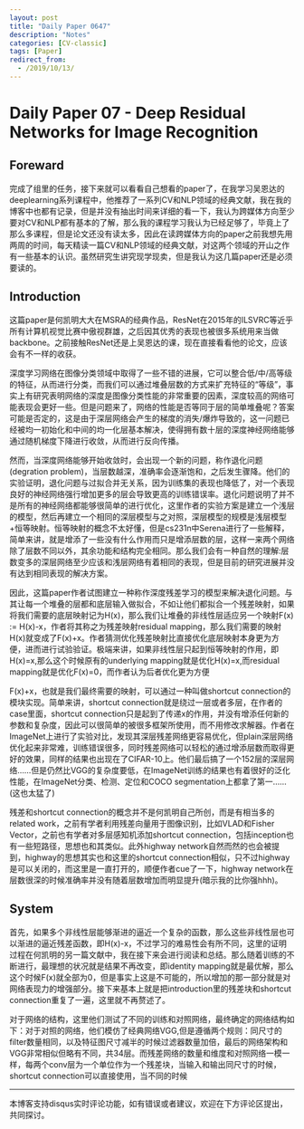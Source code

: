 ```yaml
---
layout: post
title: "Daily Paper 0647"
description: "Notes"
categories: [CV-classic]
tags: [Paper]
redirect_from:
  - /2019/10/13/
---
```


# Daily Paper 07 - Deep Residual Networks for Image Recognition  

## Foreward  

完成了组里的任务，接下来就可以看看自己想看的paper了，在我学习吴恩达的deeplearning系列课程中，他推荐了一系列CV和NLP领域的经典文献，我在我的博客中也都有记录，但是并没有抽出时间来详细的看一下，我认为跨媒体方向至少要对CV和NLP都有基本的了解，那么我的课程学习我认为已经足够了，毕竟上了那么多课程，但是论文还没有读太多，因此在读跨媒体方向的paper之前我想先用两周的时间，每天精读一篇CV和NLP领域的经典文献，对这两个领域的开山之作有一些基本的认识。虽然研究生讲究现学现卖，但是我认为这几篇paper还是必须要读的。  

## Introduction  

这篇paper是何凯明大大在MSRA的经典作品，ResNet在2015年的ILSVRC等近乎所有计算机视觉比赛中傲视群雄，之后因其优秀的表现也被很多系统用来当做backbone。之前接触ResNet还是上吴恩达的课，现在直接看看他的论文，应该会有不一样的收获。  

深度学习网络在图像分类领域中取得了一些不错的进展，它可以整合低/中/高等级的特征，从而进行分类，而我们可以通过堆叠层数的方式来扩充特征的“等级”，事实上有研究表明网络的深度是图像分类性能的非常重要的因素，深度较高的网络可能表现会更好一些。但是问题来了，网络的性能是否等同于层的简单堆叠呢？答案可能是否定的，这是由于深层网络会产生的梯度的消失/爆炸导致的，这一问题已经被均一初始化和中间的均一化层基本解决，使得拥有数十层的深度神经网络能够通过随机梯度下降进行收敛，从而进行反向传播。  

然而，当深度网络能够开始收敛时，会出现一个新的问题，称作退化问题(degration problem)，当层数越深，准确率会逐渐饱和，之后发生骤降。他们的实验证明，退化问题与过拟合并无关系，因为训练集的表现也降低了，对一个表现良好的神经网络强行增加更多的层会导致更高的训练错误率。退化问题说明了并不是所有的神经网络都能够很简单的进行优化，这里作者的实验方案是建立一个浅层的模型，然后再建立一个相同的深层模型与之对照，深层模型的规模是浅层模型+恒等映射。恒等映射的概念不太好懂，但是cs231n中Serena进行了一些解释，简单来讲，就是增添了一些没有什么作用而只是增添层数的层，这样一来两个网络除了层数不同以外，其余功能和结构完全相同。那么我们会有一种自然的理解:层数变多的深层网络至少应该和浅层网络有着相同的表现，但是目前的研究进展并没有达到相同表现的解决方案。  

因此，这篇paper作者试图建立一种称作深度残差学习的模型来解决退化问题。与其让每一个堆叠的层都和底层输入做拟合，不如让他们都拟合一个残差映射，如果将我们需要的底层映射记为H(x)，那么我们让堆叠的非线性层适应另一个映射F(x) := H(x)-x，作者将其称之为残差映射residual mapping，那么我们需要的映射H(x)就变成了F(x)+x。作者猜测优化残差映射比直接优化底层映射本身更为方便，进而进行试验验证。极端来讲，如果非线性层只起到恒等映射的作用，即H(x)=x,那么这个时候原有的underlying mapping就是优化H(x)=x,而residual mapping就是优化F(x)=0，而作者认为后者优化更为方便  

F(x)+x，也就是我们最终需要的映射，可以通过一种叫做shortcut connection的模块实现。简单来讲，shortcut connection就是绕过一层或者多层，在作者的case里面，shortcut connection只是起到了传递x的作用，并没有增添任何新的参数和复杂度，因此可以很简单的被很多框架所使用，而不用修改求解器。作者在ImageNet上进行了实验对比，发现其深层残差网络更容易优化，但plain深层网络优化起来非常难，训练错误很多，同时残差网络可以轻松的通过增添层数而取得更好的效果，同样的结果也出现在了CIFAR-10上。他们最后搞了一个152层的深层网络……但是仍然比VGG的复杂度要低，在ImageNet训练的结果也有着很好的泛化性能，在ImageNet分类、检测、定位和COCO segmentation上都拿了第一……(这也太猛了)  

残差和shortcut connection的概念并不是何凯明自己所创，而是有相当多的related work，之前有学者利用残差向量用于图像识别，比如VLAD和Fisher Vector，之前也有学者对多层感知机添加shortcut connection，包括inception也有一些短路径，思想也和其类似。此外highway network自然而然的也会被提到，highway的思想其实也和这里的shortcut connection相似，只不过highway是可以关闭的，而这里是一直打开的，顺便作者cue了一下，highway network在层数很深的时候准确率并没有随着层数增加而明显提升(暗示我的比你强hhh)。  

## System  

首先，如果多个非线性层能够渐进的逼近一个复杂的函数，那么这些非线性层也可以渐进的逼近残差函数，即H(x)-x，不过学习的难易性会有所不同，这里的证明过程在何凯明的另一篇文献中，我在接下来会进行阅读和总结。那么随着训练的不断进行，最理想的状况就是结果不再改变，即identity mapping就是最优解，那么这个时候F(x)就全部为0，但是事实上这是不可能的，所以增加的那一部分就是对网络表现力的增强部分。接下来基本上就是把introduction里的残差块和shortcut connection重复了一遍，这里就不再赘述了。  

对于网络的结构，这里他们测试了不同的训练和对照网络，最终确定的网络结构如下：对于对照的网络，他们模仿了经典网络VGG,但是遵循两个规则：同尺寸的filter数量相同，以及特征图尺寸减半的时候过滤器数量加倍，最后的网络架构和VGG非常相似但略有不同，共34层。而残差网络的数量和维度和对照网络一模一样，每两个conv层为一个单位作为一个残差块，当输入和输出同尺寸的时候，shortcut connection可以直接使用，当不同的时候



---
本博客支持disqus实时评论功能，如有错误或者建议，欢迎在下方评论区提出，共同探讨。  
